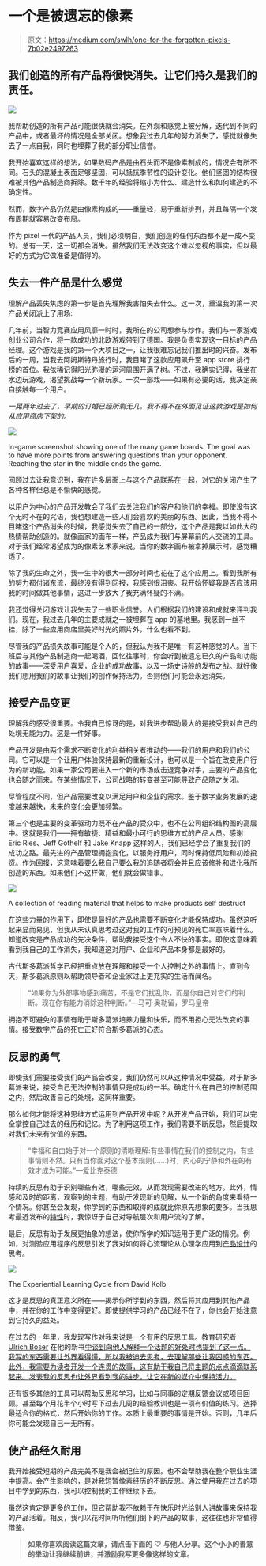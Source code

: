 # 一个是被遗忘的像素

> 原文：<https://medium.com/swlh/one-for-the-forgotten-pixels-7b02e2497263>

## 我们创造的所有产品将很快消失。让它们持久是我们的责任。

![](img/fb8912db81bd5335c222e0db8a965799.png)

我帮助创造的所有产品可能很快就会消失。在外观和感觉上被分解，迭代到不同的产品中，或者最坏的情况是全部关闭。想象我过去几年的努力消失了，感觉就像失去了一点自我，同时也埋葬了我的部分职业信誉。

我开始喜欢这样的想法，如果数码产品是由石头而不是像素制成的，情况会有所不同。石头的混凝土表面足够坚固，可以抵抗季节性的设计变化。他们坚固的结构很难被其他产品制造商拆除。数千年的经验将缩小为什么、建造什么和如何建造的不确定性。

然而，数字产品仍然是由像素构成的——重量轻，易于重新排列，并且每隔一个发布周期就容易改变布局。

作为 pixel 一代的产品人员，我们必须明白，我们创造的任何东西都不是一成不变的。总有一天，这一切都会消失。虽然我们无法改变这个难以忽视的事实，但以最好的方式为它做准备是值得的。

## 失去一件产品是什么感觉

理解产品丢失焦虑的第一步是首先理解我害怕失去什么。这一次，重温我的第一次产品关闭派上了用场:

几年前，当智力竞赛应用风靡一时时，我所在的公司想参与炒作。我们与一家游戏创业公司合作，将一款成功的北欧游戏带到了德国。我是负责实现这一目标的产品经理。这个游戏是我的第一个大项目之一，让我很难忘记我们推出时的兴奋。发布后的一周，当我去阿姆斯特丹旅行时，我目睹了这款应用飙升至 app store 排行榜的首位。我依稀记得阳光弥漫的运河周围开满了树。不过，我确实记得，我坐在水边玩游戏，渴望挑战每一个新玩家。一次一部戏——如果有必要的话，我决定亲自接触每一个用户。

*一晃两年过去了，早期的订婚已经所剩无几。我不得不在外面见证这款游戏是如何从应用商店下架的。*

![](img/0cb825d7f061a825f5253d278b861f00.png)

In-game screenshot showing one of the many game boards. The goal was to have more points from answering questions than your opponent. Reaching the star in the middle ends the game.

回顾过去让我意识到，我在许多层面上与这个产品联系在一起，对它的关闭产生了各种各样但总是不愉快的感觉。

以用户为中心的产品开发教会了我们去关注我们的客户和他们的幸福。即使没有这个无时不在的咒语，我也想建造一些人们会喜欢的美丽的东西。因此，当我不得不目睹这个产品消失的时候，我感觉失去了自己的一部分，这个产品是我以如此大的热情帮助创造的。就像画家的画布一样，产品成为我们与屏幕前的人交流的工具。对于我们经常渴望成为的像素艺术家来说，当你的数字画布被拿掉展示时，感觉糟透了。

除了我的生命之外，我一生中的很大一部分时间也花在了这个应用上。看到我所有的努力都付诸东流，最终没有得到回报，我感到很沮丧。我开始怀疑我是否应该用我的时间做其他事情，这进一步放大了我充满怀疑的不满。

我还觉得关闭游戏让我失去了一些职业信誉。人们根据我们的建设和成就来评判我们。现在，我过去几年的主要成就之一被埋葬在 app 的墓地里。我感到一丝不挂，除了一些应用商店里美好时光的照片外，什么也看不到。

尽管我的产品损失故事可能是个人的，但我认为我不是唯一有这种感觉的人。当下班后与其他产品制造商一起喝酒，回忆往事时，你会听到被遗忘已久的产品和功能的故事——深受用户喜爱，企业的成功故事，以及一场史诗般的发布之战。就好像我们想用我们的故事让我们的创作保持活力。否则他们可能会永远消失。

## 接受产品变更

理解我的感受很重要。令我自己惊讶的是，对我进步帮助最大的是接受我对自己的处境无能为力。这是一件好事。

产品开发是由两个需求不断变化的利益相关者推动的——我们的用户和我们的公司。它可以是一个让用户体验保持最新的重新设计，也可以是一个旨在改变用户行为的新功能。如果一家公司要进入一个新的市场或击退竞争对手，主要的产品变化也会随之而来。在某些情况下，公司战略的转变甚至可能导致产品随之关闭。

尽管程度不同，但产品需要改变以满足用户和企业的需求。鉴于数字业务发展的速度越来越快，未来的变化会更加频繁。

第三个也是主要的变革驱动力既不在产品的受众中，也不在公司组织结构图的高层中。这就是我们——拥有敏捷、精益和最小可行的思维方式的产品人员。感谢 Eric Ries、Jeff Gothelf 和 Jake Knapp 这样的人，我们已经学会了重复我们的成功之路。最先进的产品管理拥抱变化，以服务好用户，同时保持低风险和初始投资。作为回报，这意味着要么我自己要么我的追随者将会并且应该修补和进化我所创造的东西。如果他们不这样做，他们就会做错事。

![](img/af612765564f88483037c9b9c41b732e.png)

A collection of reading material that helps to make products self destruct

在这些力量的作用下，即使是最好的产品也需要不断变化才能保持成功。虽然这听起来显而易见，但我从未认真思考过这对我的工作的可预见的死亡率意味着什么。知道改变是产品成功的先决条件，帮助我接受这个令人不快的事实。即使这意味着看到我自己的工作消失，我知道这对用户、企业和产品本身都是最好的。

古代斯多葛派哲学已经把重点放在理解和接受一个人控制之外的事情上。直到今天，斯多葛派原则以帮助领导者和企业家过上更充实的生活而闻名。

> “如果你为外部事物感到痛苦，不是它们扰乱你，而是你自己对它们的判断。现在你有能力消除这种判断。”—马可·奥勒留，罗马皇帝

拥抱不可避免的事情有助于斯多葛派培养力量和快乐，而不用担心无法改变的事情。接受数字产品的死亡正好符合斯多葛派的心态。

## 反思的勇气

即使我们需要接受我们的产品会改变，我们仍然可以从这种情况中受益。对于斯多葛派来说，接受自己无法控制的事情只是成功的一半。确定什么在自己的控制范围之内，然后改善自己的处境，这同样重要。

那么如何才能将这种思维方式运用到产品开发中呢？从开发产品开始，我们可以完全掌控自己过去的经历和记忆。为了利用这项工作，我们需要不断反思，然后提取对我们未来有价值的东西。

> “幸福和自由始于对一个原则的清晰理解:有些事情在我们的控制之内，有些事情则不然。只有当你面对这个基本规则(……)时，内心的宁静和外在的有效才成为可能。”—爱比克泰德

持续的反思有助于识别哪些有效，哪些无效，从而发现需要改进的地方。此外，情感和及时的距离，观察到的主题，有助于发现新的见解，从一个新的角度来看待一个情况。你甚至会发现，你学到的东西和取得的成就比你原先想象的要多。当我思考最近发布的[特性](/startup-grind/bye-bye-burger-5bd963806015)时，我惊讶于自己对导航层次和用户流的了解。

最后，反思有助于发展更抽象的想法，使你所学的知识适用于更广泛的情况。例如，对测验应用程序的反思引发了我对如何将心流理论从心理学应用到[产品设计](https://uxdesign.cc/product-flow-what-product-management-can-learn-from-psychology-c2a00624e010)的思考。

![](img/1721060b0d83a73d39918c0477746f5f.png)

The Experiential Learning Cycle from David Kolb

这才是反思的真正意义所在——揭示你所学到的东西，然后将其应用到其他产品中，并在你的工作中变得更好。即使提供学习的产品已经不在了，你也会开始注意到它持久的益处。

在过去的一年里，我发现写作对我来说是一个有用的反思工具。教育研究者 [Ulrich Boser](https://medium.com/u/3f86e0e8aed2?source=post_page-----7b02e2497263--------------------------------) 在他的新书[中谈到向他人解释一个话题的好处时也提到了这一点。我写的东西需要让外界看得懂，所以我被迫去思考，去理解那些让我困惑的东西。此外，我需要为读者开发一个连贯的故事，这有助于我自己将主题的点点滴滴联系起来。发表我的反思也让外界看到我的进步，让它在新的媒介中保持活力。](https://www.amazon.com/Learn-Better-Mastering-Business-Anything/dp/1623365260)

还有很多其他的工具可以帮助反思和学习，比如与同事的定期反馈会议或项目回顾。甚至每个月花半个小时写下过去几周的经验教训也是一项有价值的练习。选择最适合你的格式，然后开始你的工作。本质上最重要的事情是开始。否则，几年后你可能会发现自己一无所有。

## 使产品经久耐用

我开始接受短期的产品完美不是我会被记住的原因。也不会帮助我在整个职业生涯中提高。会产生影响的，是对我短暂像素经历的不断反思。通过使用我在过去的项目中学到的东西，我可以控制我的工作继续下去。

虽然这肯定是更多的工作，但它帮助我不依赖于在快乐时光给别人讲故事来保持我的产品活着。相反，我可以花时间听听他们倒下的产品的故事，这往往也非常值得借鉴。

> **如果你喜欢阅读这篇文章，请点击下面的** ♡ **与他人分享。这个小小的善意的举动让我继续前进，并激励我写更多像这样的文章。**